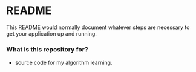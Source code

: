 # README #

This README would normally document whatever steps are necessary to get your application up and running.

### What is this repository for? ###

* source code for my algorithm learning.

